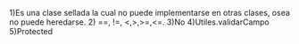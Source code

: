 1)Es una clase sellada la cual no puede implementarse en otras clases, osea no puede heredarse.
2) ==, !=, <,>,>=,<=.
3)No
4)Utiles.validarCampo
5)Protected